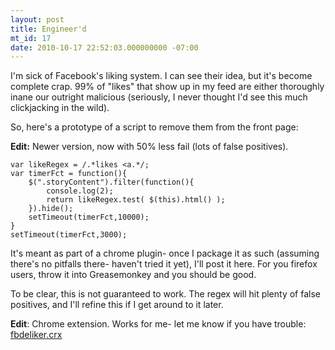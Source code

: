 ```yaml
---
layout: post
title: Engineer'd
mt_id: 17
date: 2010-10-17 22:52:03.000000000 -07:00
---
```

I'm sick of Facebook's liking system.  I can see their idea, but it's become complete crap.  99% of "likes" that show up in my feed are either thoroughly inane our outright malicious (seriously, I never thought I'd see this much clickjacking in the wild).
<!--break-->

So, here's a prototype of a script to remove them from the front page:

**Edit:** Newer version, now with 50% less fail (lots of false positives).

	var likeRegex = /.*likes <a.*/;
	var timerFct = function(){
		$(".storyContent").filter(function(){
			console.log(2);
			return likeRegex.test( $(this).html() );
		}).hide();
		setTimeout(timerFct,10000);
	}
	setTimeout(timerFct,3000);

It's meant as part of a chrome plugin- once I package it as such (assuming there's no pitfalls there- haven't tried it yet), I'll post it here.  For you firefox users, throw it into Greasemonkey and you should be good.

To be clear, this is not guaranteed to work.  The regex will hit plenty of false positives, and I'll refine this if I get around to it later.

**Edit**: Chrome extension.  Works for me- let me know if you have trouble: <a href="http://kevinkuchta.webfactional.com/blog/fbdeliker_1_0/fbdeliker.crx">fbdeliker.crx</a> 
